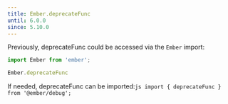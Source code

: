 ```yaml
---
title: Ember.deprecateFunc
until: 6.0.0
since: 5.10.0
---
```



Previously, deprecateFunc could be accessed via the `Ember` import:
```js
import Ember from 'ember';

Ember.deprecateFunc
```

 If needed, deprecateFunc can be imported:```js
import { deprecateFunc } from '@ember/debug';```
